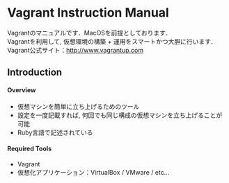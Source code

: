 Vagrant Instruction Manual
================================
Vagrantのマニュアルです．MacOSを前提としております．  
Vagrantを利用して, 仮想環境の構築 + 運用をスマートかつ大胆に行います．  
Vagrant公式サイト：<http://www.vagrantup.com>

## Introduction

#### Overview
 * 仮想マシンを簡単に立ち上げるためのツール   
 * 設定を一度記載すれば, 何回でも同じ構成の仮想マシンを立ち上げることが可能  
 * Ruby言語で記述されている

#### Required Tools
 * Vagrant
 * 仮想化アプリケーション：VirtualBox / VMware / etc...
